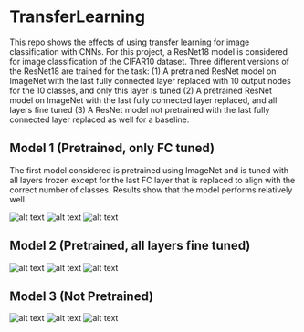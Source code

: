 # TransferLearning
This repo shows the effects of using transfer learning for image classification with CNNs. For this project, a ResNet18 model is considered for image classification of the CIFAR10 dataset. Three different versions of the ResNet18 are trained for the task: (1) A pretrained ResNet model on ImageNet with the last fully connected layer replaced with 10 output nodes for the 10 classes, and only this layer is tuned (2) A pretrained ResNet model on ImageNet with the last fully connected layer replaced, and all layers fine tuned (3) A ResNet model not pretrained with the last fully connected layer replaced as well for a baseline.

## Model 1 (Pretrained, only FC tuned)
The first model considered is pretrained using ImageNet and is tuned with all layers frozen except for the last FC layer that is replaced to align with the correct number of classes. Results show that the model performs relatively well.

![alt text](images/TuneNewFCLayerOnly_Loss.png "Model 1 Loss")
![alt text](images/TuneNewFCLayerOnly_Accuracy.png "Model 1 Accuracy")
![alt text](images/TuneNewFCLayerOnly_ConfusionMatrix.png "Model 1 Confusion Matrix")

## Model 2 (Pretrained, all layers fine tuned)

![alt text](images/TuneAllWeights_Loss.png "Model 2 Loss")
![alt text](images/TuneAllWeights_Accuracy.png "Model 2 Accuracy")
![alt text](images/TuneAllWeights_ConfusionMatrix.png "Model 2 Confusion Matrix")

## Model 3 (Not Pretrained)

![alt text](images/NoPretrainedLayers_Loss.png "Model 3 Loss")
![alt text](images/NoPretrainedLayers_Accuracy.png "Model 3 Accuracy")
![alt text](images/NoPretrainedLayers_ConfusionMatrix.png "Model 3 Confusion Matrix")

